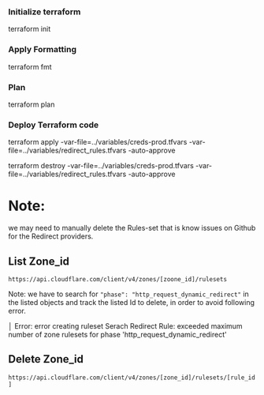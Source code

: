 ### Initialize terraform    
terraform init

### Apply Formatting  
terraform fmt

### Plan 
terraform plan

### Deploy Terraform code
terraform apply -var-file=../variables/creds-prod.tfvars -var-file=../variables/redirect_rules.tfvars -auto-approve

terraform destroy -var-file=../variables/creds-prod.tfvars -var-file=../variables/redirect_rules.tfvars -auto-approve

# Note: 

we may need to manually delete the Rules-set that is know issues on Github for the Redirect providers. 

## List Zone_id  

`https://api.cloudflare.com/client/v4/zones/[zoone_id]/rulesets`

Note: we have to search for `"phase": "http_request_dynamic_redirect"` in the listed objects and track the listed Id to delete, in order to avoid following error.

│ Error: error creating ruleset Serach Redirect Rule: exceeded maximum number of zone rulesets for phase 'http_request_dynamic_redirect'


## Delete Zone_id

`https://api.cloudflare.com/client/v4/zones/[zone_id]/rulesets/[rule_id]`